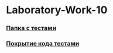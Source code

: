 # Laboratory-Work-10

### **[Папка с тестами](TestProgram)**
### **[Покрытие кода тестами](https://htmlpreview.github.io/?https://github.com/T1ray/Laboratory-Work-10/blob/master/TestProgram/coveragereport/index.html)**